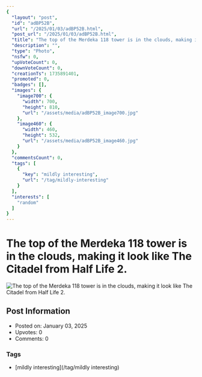 ```yaml
---
{
  "layout": "post",
  "id": "adBP52B",
  "url": "/2025/01/03/adBP52B.html",
  "post_url": "/2025/01/03/adBP52B.html",
  "title": "The top of the Merdeka 118 tower is in the clouds, making it look like The Citadel from Half Life 2.",
  "description": "",
  "type": "Photo",
  "nsfw": 0,
  "upVoteCount": 0,
  "downVoteCount": 0,
  "creationTs": 1735891401,
  "promoted": 0,
  "badges": [],
  "images": {
    "image700": {
      "width": 700,
      "height": 810,
      "url": "/assets/media/adBP52B_image700.jpg"
    },
    "image460": {
      "width": 460,
      "height": 532,
      "url": "/assets/media/adBP52B_image460.jpg"
    }
  },
  "commentsCount": 0,
  "tags": [
    {
      "key": "mildly interesting",
      "url": "/tag/mildly-interesting"
    }
  ],
  "interests": [
    "random"
  ]
}
---
```


# The top of the Merdeka 118 tower is in the clouds, making it look like The Citadel from Half Life 2.

![The top of the Merdeka 118 tower is in the clouds, making it look like The Citadel from Half Life 2.](/assets/media/adBP52B_image700.jpg)

## Post Information

- Posted on: January 03, 2025
- Upvotes: 0
- Comments: 0

### Tags

- [mildly interesting](/tag/mildly interesting)
